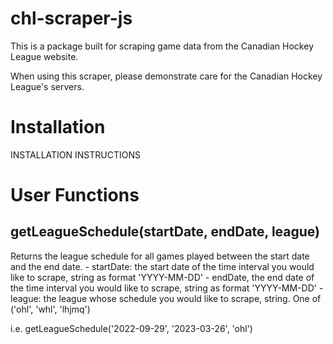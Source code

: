 # chl-scraper-js

This is a package built for scraping game data from the Canadian Hockey League website.

When using this scraper, please demonstrate care for the Canadian Hockey League's servers.

# Installation

INSTALLATION INSTRUCTIONS

# User Functions

## getLeagueSchedule(startDate, endDate, league)

Returns the league schedule for all games played between the start date and the end date. - startDate: the start date of the time interval you would like to scrape, string as format 'YYYY-MM-DD' - endDate, the end date of the time interval you would like to scrape, string as format 'YYYY-MM-DD' - league: the league whose schedule you would like to scrape, string. One of ('ohl', 'whl', 'lhjmq')

i.e. getLeagueSchedule('2022-09-29', '2023-03-26', 'ohl')
